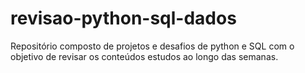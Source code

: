 # revisao-python-sql-dados
Repositório composto de projetos e desafios de python e SQL com o objetivo de revisar os conteúdos estudos ao longo das semanas.
